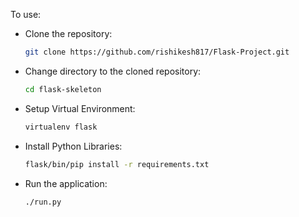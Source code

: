 To use:

- Clone the repository:
  ```sh
  git clone https://github.com/rishikesh817/Flask-Project.git
  ```
- Change directory to the cloned repository:
  ```sh
  cd flask-skeleton
  ```
- Setup Virtual Environment:
  ```sh
  virtualenv flask
  ```
- Install Python Libraries:
  ```sh
  flask/bin/pip install -r requirements.txt
  ```
- Run the application:
  ```sh
  ./run.py
  ```
